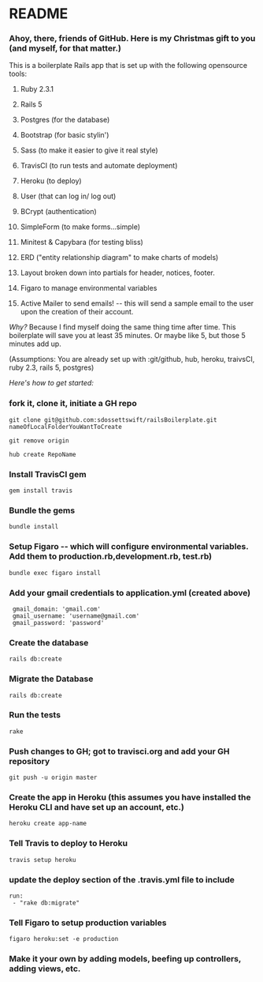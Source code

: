 # README

### Ahoy, there, friends of GitHub. Here is my Christmas gift to you (and myself, for that matter.)

This is a boilerplate Rails app that is set up with the following opensource tools:

1. Ruby 2.3.1

2. Rails 5

3. Postgres (for the database)

4. Bootstrap (for basic stylin')

5. Sass (to make it easier to give it real style)

6. TravisCI (to run tests and automate deployment)

7. Heroku (to deploy)

8. User (that can log in/ log out)

9. BCrypt (authentication)

10. SimpleForm (to make forms...simple)

11. Minitest & Capybara (for testing bliss)

12. ERD ("entity relationship diagram" to make charts of models)

13. Layout broken down into partials for header, notices, footer.

14. Figaro to manage environmental variables

15. Active Mailer to send emails! -- this will send a sample email to the user upon the creation of their account.

*Why?* Because I find myself doing the same thing time after time. This boilerplate will save you at least 35 minutes. Or maybe like 5, but those 5 minutes add up.

(Assumptions: You are already set up with :git/github, hub, heroku, traivsCI, ruby 2.3, rails 5, postgres) 

*Here's how to get started:*

### fork it, clone it, initiate a GH repo
```
git clone git@github.com:sdossettswift/railsBoilerplate.git nameOfLocalFolderYouWantToCreate

git remove origin 

hub create RepoName
```

### Install TravisCI gem
````
gem install travis
 ````

### Bundle the gems
````
bundle install
 ````

### Setup Figaro -- which will configure environmental variables. Add them to  production.rb,development.rb, test.rb)
````
bundle exec figaro install
 ````

### Add your gmail credentials to application.yml  (created above)
````
 gmail_domain: 'gmail.com'
 gmail_username: 'username@gmail.com'
 gmail_password: 'password'
````


### Create the database
````
rails db:create
 ````

### Migrate the Database
````
rails db:create
 ````


### Run the tests
````
rake
 ````

### Push changes to GH; got to travisci.org and add your GH repository
````
git push -u origin master
 ````

### Create the app in Heroku (this assumes you have installed the Heroku CLI and have set up an account, etc.)
````
heroku create app-name
````

### Tell Travis to deploy to Heroku
````
travis setup heroku
````

### update the deploy section of the .travis.yml file to include
````
run:
 - "rake db:migrate"
````

### Tell Figaro to setup production variables
````
figaro heroku:set -e production
````

### Make it your own by adding models, beefing up controllers, adding views, etc.
